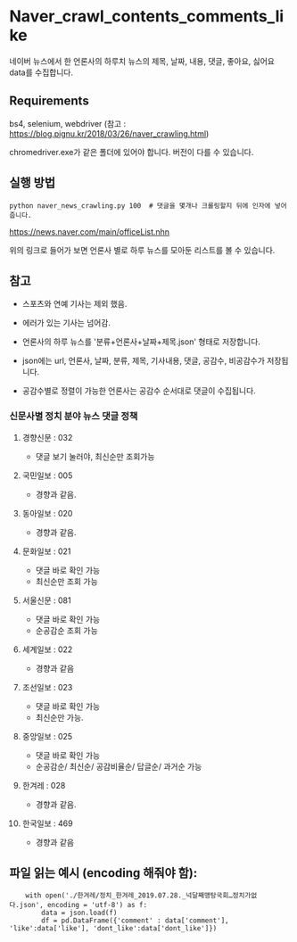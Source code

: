 # Naver_crawl_contents_comments_like
네이버 뉴스에서 한 언론사의 하루치 뉴스의 제목, 날짜, 내용, 댓글, 좋아요, 싫어요 data를 수집합니다.


## Requirements
bs4, selenium, webdriver (참고 : https://blog.pignu.kr/2018/03/26/naver_crawling.html)

chromedriver.exe가 같은 폴더에 있어야 합니다. 버전이 다를 수 있습니다.

## 실행 방법
```
python naver_news_crawling.py 100  # 댓글을 몇개나 크롤링할지 뒤에 인자에 넣어줍니다.
```

https://news.naver.com/main/officeList.nhn

위의 링크로 들어가 보면 언론사 별로 하루 뉴스를 모아둔 리스트를 볼 수 있습니다.




## 참고

- 스포츠와 연예 기사는 제외 했음. 

- 에러가 있는 기사는 넘어감.

- 언론사의 하루 뉴스를 '분류+언론사+날짜+제목.json' 형태로 저장합니다.

- json에는 url, 언론사, 날짜, 분류, 제목, 기사내용, 댓글, 공감수, 비공감수가 저장됩니다.

- 공감수별로 정렬이 가능한 언론사는 공감수 순서대로 댓글이 수집됩니다.

### 신문사별 정치 분야 뉴스 댓글 정책
1. 경향신문 : 032
    - 댓글 보기 눌러야, 최신순만 조회가능

2. 국민일보 : 005
    - 경향과 같음.

3. 동아일보 : 020
    - 경향과 같음.

4.  문화일보 : 021
    - 댓글 바로 확인 가능
    - 최신순만 조회 가능

5. 서울신문 : 081
    - 댓글 바로 확인 가능
    - 순공감순 조회 가능

6. 세계일보 : 022
    - 경향과 같음

7. 조선일보 : 023
    - 댓글 바로 확인 가능
    - 최신순만 가능.
    
8. 중앙일보 : 025
    - 댓글 바로 확인 가능
    - 순공감순/ 최신순/ 공감비율순/ 답글순/ 과거순  가능
    
9. 한겨레 : 028
    - 경향과 같음.
    
10. 한국일보 : 469
    - 경향과 같음
          
## 파일 읽는 예시 (encoding 해줘야 함):

```
    with open('./한겨레/정치_한겨레_2019.07.28._넉달째맹탕국회…정치가없다.json', encoding = 'utf-8') as f:
        data = json.load(f)
        df = pd.DataFrame({'comment' : data['comment'], 'like':data['like'], 'dont_like':data['dont_like']})
```

